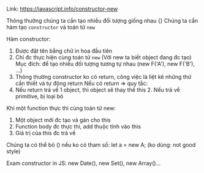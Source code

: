 Link: https://javascript.info/constructor-new

Thông thường chúng ta cần tạo nhiều đối tượng giống nhau {}
Chúng ta cần hàm tạo `constructor` và toán tử `new`

Hàm constructor:

1. Được đặt tên bằng chữ in hoa đầu tiên
2. Chỉ đc thực hiện cùng toán tử `new` (Với new ta biết object đang đc tạo)
   Mục đích: để tạo nhiều đối tượng tương tự nhau (new F('A'), new F('B'), ...)
3. Thông thường constructor ko có return, công việc là liệt kê những thứ cần thiết và tự động return
   Nếu có return => quy tắc:
4. Nếu return trả về 1 object, thì object sẽ thay thế this 2. Nếu trả về primitive, bị loại bỏ

Khi một function thực thi cùng toán tử new:

1. Một object mới đc tạo và gán cho this
2. Function body đc thực thi, add thuộc tính vào this
3. Giá trị của this đc trả về

Chúng ta có thể bỏ () nếu ko có tham số: let a = new A; (ko dùng: not good style)

Exam constructor in JS:
new Date(), new Set(), new Array()...
